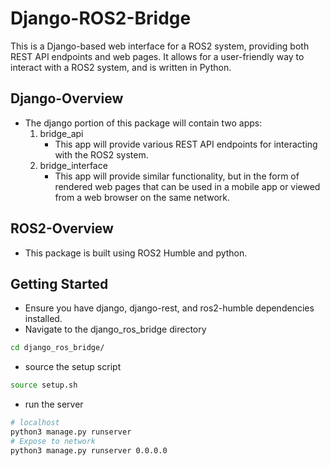 # Django-ROS2-Bridge

This is a Django-based web interface for a ROS2 system, providing both REST API endpoints and web pages. It allows for a user-friendly way to interact with a ROS2 system, and is written in Python.

## Django-Overview

- The django portion of this package will contain two apps:
    1. bridge_api
        - This app will provide various REST API endpoints for interacting with the ROS2 system.
    2. bridge_interface
        - This app will provide similar functionality, but in the form of rendered web pages that can be used in a mobile app or viewed from a web browser on the same network.

## ROS2-Overview

- This package is built using ROS2 Humble and python.

## Getting Started

- Ensure you have django, django-rest, and ros2-humble dependencies installed. 
- Navigate to the django_ros_bridge directory

```bash
cd django_ros_bridge/
```

- source the setup script

```bash
source setup.sh
```

- run the server

```bash
# localhost
python3 manage.py runserver
# Expose to network
python3 manage.py runserver 0.0.0.0
```
